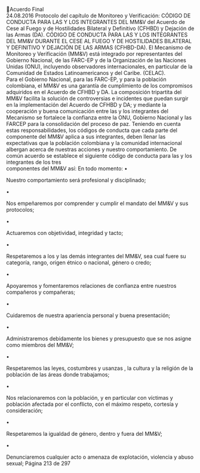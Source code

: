 Acuerdo Final  
24.08.2016 
Protocolo del capítulo de Monitoreo y Verificación: CÓDIGO DE CONDUCTA PARA LAS Y LOS 
INTEGRANTES DEL MM&V del Acuerdo de Cese al Fuego y de Hostilidades Bilateral y Definitivo 
(CFHBD) y Dejación de las Armas (DA). 
CÓDIGO DE CONDUCTA PARA LAS Y LOS INTEGRANTES  DEL MM&V DURANTE EL CESE AL FUEGO Y DE 
HOSTILIDADES BILATERAL Y DEFINITIVO Y DEJACIÓN DE LAS ARMAS (CFHBD-DA). 
El  Mecanismo  de  Monitoreo  y  Verificación  (MM&V)  está  integrado  por  representantes  del    Gobierno 
Nacional, de  las FARC-EP y de la Organización de las Naciones Unidas (ONU), incluyendo observadores 
internacionales, en particular de la Comunidad de Estados Latinoamericanos y del Caribe. (CELAC).  
Para el Gobierno Nacional, para las FARC-EP, y para la población colombiana, el MM&V es una garantía 
de cumplimiento de los compromisos adquiridos en el Acuerdo de CFHBD y DA. 
La composición tripartita del MM&V facilita la solución de controversias e incidentes que puedan surgir 
en la implementación del Acuerdo de CFHBD y DA; y mediante la cooperación y buena comunicación entre 
las y los  integrantes del Mecanismo se  fortalece la confianza entre la ONU, Gobierno Nacional y las  FARCEP para la consolidación del proceso de paz. 
Teniendo en cuenta estas responsabilidades, los códigos de conducta que cada parte del componente del 
MM&V aplica a sus integrantes, deben llenar las expectativas que la población colombiana y la comunidad 
internacional albergan acerca de nuestras acciones y nuestro comportamiento. 
De común acuerdo se establece el siguiente código de conducta para  las y los integrantes de los tres  
componentes del MM&V así: 
En todo momento: 
•

Nuestro comportamiento será profesional y disciplinado; 

•

Nos empeñaremos por comprender y cumplir el mandato del MM&V y sus protocolos; 

•

Actuaremos con objetividad, integridad y tacto; 

•

Respetaremos a los y las demás integrantes del MM&V, sea cual fuere su categoría, rango, origen 
étnico o nacional, género o credo; 

•

Apoyaremos y fomentaremos relaciones de confianza entre nuestros compañeros y compañeras; 

•

Cuidaremos de nuestra apariencia personal y buena presentación; 

•

Administraremos debidamente los bienes y presupuesto que se nos asigne como miembros del 
MM&V;  

•

Respetaremos las leyes, costumbres y usanzas , la cultura y la religión  de la población de las áreas 
donde trabajamos; 

•

Nos  relacionaremos  con  la  población,  y  en  particular  con  víctimas  y  población  afectada  por  el 
conflicto, con el máximo respeto, cortesía y consideración; 

•

Respetaremos la igualdad de género, dentro y fuera del MM&V; 

•

Denunciaremos cualquier acto o amenaza de explotación, violencia y abuso sexual; 
Página 213 de 297 

 

